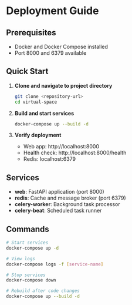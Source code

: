 # Deployment Guide

## Prerequisites
- Docker and Docker Compose installed
- Port 8000 and 6379 available

## Quick Start

1. **Clone and navigate to project directory**
   ```bash
   git clone <repository-url>
   cd virtual-space
   ```

2. **Build and start services**
   ```bash
   docker-compose up --build -d
   ```

3. **Verify deployment**
   - Web app: http://localhost:8000
   - Health check: http://localhost:8000/health
   - Redis: localhost:6379

## Services

- **web**: FastAPI application (port 8000)
- **redis**: Cache and message broker (port 6379)
- **celery-worker**: Background task processor
- **celery-beat**: Scheduled task runner

## Commands

```bash
# Start services
docker-compose up -d

# View logs
docker-compose logs -f [service-name]

# Stop services
docker-compose down

# Rebuild after code changes
docker-compose up --build -d

```

